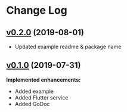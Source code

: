 # Change Log

## [v0.2.0](https://github.com/zephylac/title_bar/tree/v0.2.0) (2019-08-01)

* Updated example readme & package name

## [v0.1.0](https://github.com/zephylac/title_bar/tree/v0.1.0) (2019-07-31)
**Implemented enhancements:**

* Added example
* Added Flutter service
* Added GoDoc
